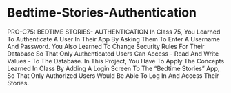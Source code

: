 # Bedtime-Stories-Authentication

PRO-C75: BEDTIME STORIES- AUTHENTICATION
In Class 75, You Learned To Authenticate A User In Their App By Asking Them To Enter A Username And Password. You Also Learned To Change Security Rules For Their Database So That Only Authenticated Users Can Access - Read And Write Values - To The Database. In This Project, You Have To Apply The Concepts Learned In Class By Adding A Login Screen To The “Bedtime Stories” App, So That Only Authorized Users Would Be Able To Log In And Access Their Stories.

